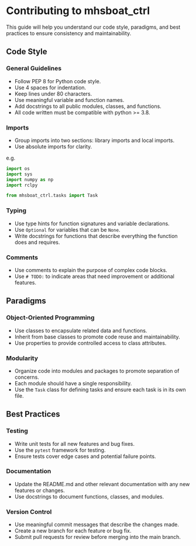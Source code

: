 # Contributing to mhsboat_ctrl

This guide will help you understand our code style, paradigms, and best practices to ensure consistency and maintainability.

## Code Style

### General Guidelines
- Follow PEP 8 for Python code style.
- Use 4 spaces for indentation.
- Keep lines under 80 characters.
- Use meaningful variable and function names.
- Add docstrings to all public modules, classes, and functions.
- All code written must be compatible with python >= 3.8.

### Imports
- Group imports into two sections: library imports and local imports.
- Use absolute imports for clarity.

e.g.
```python
import os
import sys
import numpy as np
import rclpy

from mhsboat_ctrl.tasks import Task
```

### Typing
- Use type hints for function signatures and variable declarations.
- Use `Optional` for variables that can be `None`.
- Write docstrings for functions that describe everything the function does and requires.

### Comments
- Use comments to explain the purpose of complex code blocks.
- Use `# TODO:` to indicate areas that need improvement or additional features.

## Paradigms

### Object-Oriented Programming
- Use classes to encapsulate related data and functions.
- Inherit from base classes to promote code reuse and maintainability.
- Use properties to provide controlled access to class attributes.

### Modularity
- Organize code into modules and packages to promote separation of concerns.
- Each module should have a single responsibility.
- Use the `Task` class for defining tasks and ensure each task is in its own file.

## Best Practices

### Testing
- Write unit tests for all new features and bug fixes.
- Use the `pytest` framework for testing.
- Ensure tests cover edge cases and potential failure points.

### Documentation
- Update the README.md and other relevant documentation with any new features or changes.
- Use docstrings to document functions, classes, and modules.

### Version Control
- Use meaningful commit messages that describe the changes made.
- Create a new branch for each feature or bug fix.
- Submit pull requests for review before merging into the main branch.